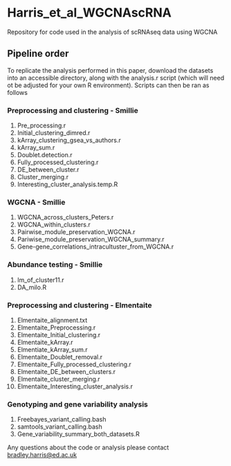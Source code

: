 # Harris_et_al_WGCNAscRNA
Repository for code used in the analysis of scRNAseq data using WGCNA


## Pipeline order
To replicate the analysis performed in this paper, download the datasets into an accessible directory, along with the analysis.r script (which will need ot be adjusted for your own R environment). Scripts can then be ran as follows

### Preprocessing and clustering - Smillie
  1. Pre_processing.r
  2. Initial_clustering_dimred.r
  3. kArray_clustering_gsea_vs_authors.r
  4. kArray_sum.r
  5. Doublet.detection.r
  6. Fully_processed_clustering.r
  7. DE_between_cluster.r
  8. Cluster_merging.r
  9. Interesting_cluster_analysis.temp.R

### WGCNA - Smillie
  1. WGCNA_across_clusters_Peters.r
  2. WGCNA_within_clusters.r
  3. Pairwise_module_preservation_WGCNA.r
  4. Pariwise_module_preservation_WGCNA_summary.r
  5. Gene-gene_correlations_intracultuster_from_WGCNA.r

### Abundance testing - Smillie
  1. lm_of_cluster11.r
  2. DA_milo.R

### Preprocessing and clustering - Elmentaite
  1. Elmentaite_alignment.txt
  2. Elmentaite_Preprocessing.r
  3. Elmentaite_Initial_clustering.r
  4. Elmentaite_kArray.r
  5. Elmentiate_kArray_sum.r
  6. Elmentaite_Doublet_removal.r
  7. Elmentaite_Fully_processed_clustering.r
  8. Elmentaite_DE_between_clusters.r
  9. Elmentaite_cluster_merging.r
  10. Elmentaite_Interesting_cluster_analysis.r

### Genotyping and gene variability analysis
  1. Freebayes_variant_calling.bash
  2. samtools_variant_calling.bash
  3. Gene_variability_summary_both_datasets.R

Any questions about the code or analysis please contact bradley.harris@ed.ac.uk
